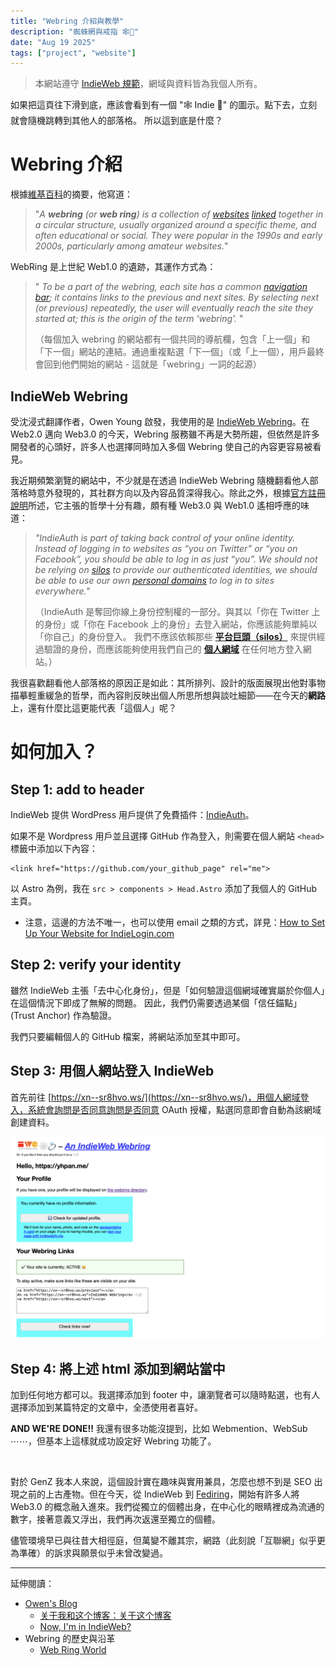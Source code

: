 ```yaml
---
title: "Webring 介紹與教學"
description: "蜘蛛網與戒指 🕸️💍"
date: "Aug 19 2025"
tags: ["project", "website"]
---
```


> 本網站遵守 [IndieWeb 規範](https://indieweb.org/principles)，網域與資料皆為我個人所有。

如果把這頁往下滑到底，應該會看到有一個 "🕸️ Indie 💍" 的圖示。點下去，立刻就會隨機跳轉到其他人的部落格。
所以這到底是什麼？

# Webring 介紹

根據[維基百科](https://en.wikipedia.org/wiki/Webring)的摘要，他寫道：

>"*A **webring** (or **web ring**) is a collection of [websites](https://en.wikipedia.org/wiki/Website "Website") [linked](https://en.wikipedia.org/wiki/Hyperlink "Hyperlink") together in a circular structure, usually organized around a specific theme, and often educational or social. They were popular in the 1990s and early 2000s, particularly among amateur websites.*"

WebRing 是上世紀 Web1.0 的遺跡，其運作方式為：

>" *To be a part of the webring, each site has a common [navigation bar](https://en.wikipedia.org/wiki/Navigation_bar "Navigation bar"); it contains links to the previous and next sites. By selecting next (or previous) repeatedly, the user will eventually reach the site they started at; this is the origin of the term 'webring'.* "
>
>（每個加入 webring 的網站都有一個共同的導航欄，包含「上一個」和「下一個」網站的連結。通過重複點選「下一個」（或「上一個），用戶最終會回到他們開始的網站 - 這就是「webring」一詞的起源）


## IndieWeb Webring

受沈浸式翻譯作者，Owen Young 啟發，我使用的是 [IndieWeb Webring](https://indieweb.org/IndieWeb_Webring)。在 Web2.0 邁向 Web3.0 的今天，Webring 服務雖不再是大勢所趨，但依然是許多開發者的心頭好，許多人也選擇同時加入多個 Webring 使自己的內容更容易被看見。

我近期頻繁瀏覽的網站中，不少就是在透過 IndieWeb Webring 隨機翻看他人部落格時意外發現的，其社群方向以及內容品質深得我心。除此之外，根據[官方註冊說明](https://indieweb.org/IndieAuth)所述，它主張的哲學十分有趣，頗有種 Web3.0 與 Web1.0 遙相呼應的味道：

>*"IndieAuth is part of taking back control of your online identity. Instead of logging in to websites as “you on Twitter” or “you on Facebook”, you should be able to log in as just “you”. We should not be relying on [silos](https://indieweb.org/silos "silos") to provide our authenticated identities, we should be able to use our own [personal domains](https://indieweb.org/personal_domain "personal domain") to log in to sites everywhere."*
>
>（IndieAuth 是奪回你線上身份控制權的一部分。與其以「你在 Twitter 上的身份」或「你在 Facebook 上的身份」去登入網站，你應該能夠單純以「你自己」的身份登入。 我們不應該依賴那些 **[平台巨頭（silos）](https://indieweb.org/silos "silos")** 來提供經過驗證的身份，而應該能夠使用我們自己的 **[個人網域](https://indieweb.org/personal_domain "personal domain")** 在任何地方登入網站。）


我很喜歡翻看他人部落格的原因正是如此：其所排列、設計的版面展現出他對事物描摹輕重緩急的哲學，而內容則反映出個人所思所想與談吐細節——在今天的**網路**上，還有什麼比這更能代表「這個人」呢？

# 如何加入？

## Step 1: add to header

IndieWeb 提供 WordPress 用戶提供了免費插件：[IndieAuth](https://wordpress.org/plugins/indieauth/)。

如果不是 Wordpress 用戶並且選擇 GitHub 作為登入，則需要在個人網站 `<head>` 標籤中添加以下內容：
```
<link href="https://github.com/your_github_page" rel="me">
```

以 Astro 為例，我在 `src > components > Head.Astro` 添加了我個人的 GitHub 主頁。

- 注意，這邊的方法不唯一，也可以使用 email 之類的方式，詳見：[How to Set Up Your Website for IndieLogin.com](https://indielogin.com/setup)

## Step 2: verify your identity

雖然 IndieWeb 主張「去中心化身份」，但是「如何驗證這個網域確實屬於你個人」在這個情況下即成了無解的問題。
因此，我們仍需要透過某個「信任錨點」(Trust Anchor) 作為驗證。

我們只要編輯個人的 GitHub 檔案，將網站添加至其中即可。


## Step 3: 用個人網站登入 IndieWeb

首先前往 [https://xn--sr8hvo.ws/](https://xn--sr8hvo.ws/)，用個人網域登入，系統會詢問是否同意詢問是否同意 OAuth 授權，點選同意即會自動為該網域創建資料。

![example pic](./Pasted%20image%2020250819234112.png)

## Step 4: 將上述 html 添加到網站當中

加到任何地方都可以。我選擇添加到 footer 中，讓瀏覽者可以隨時點選，也有人選擇添加到某篇特定的文章中，全憑使用者喜好。

**AND WE'RE DONE!!** 我還有很多功能沒提到，比如 Webmention、WebSub ⋯⋯，但基本上這樣就成功設定好 Webring 功能了。

$\;$

對於 GenZ 我本人來說，這個設計實在趣味與實用兼具，怎麼也想不到是 SEO 出現之前的上古產物。但在今天，從 IndieWeb 到 [Fediring](https://fediring.net/)，開始有許多人將 Web3.0 的概念融入進來。我們從獨立的個體出身，在中心化的眼睛裡成為流通的數字，接著意義又浮出，我們再次返還至獨立的個體。

儘管環境早已與往昔大相徑庭，但萬變不離其宗，網路（此刻說「互聯網」似乎更為準確）的訴求與願景似乎未曾改變過。


---
延伸閱讀：
- [Owen's Blog](https://www.owenyoung.com/)
	- [关于我和这个博客：关于这个博客](https://www.owenyoung.com/about/#guan-yu-zhe-ge-bo-ke)
	- [Now, I'm in IndieWeb?](https://www.owenyoung.com/en/blog/indieweb/)
- Webring 的歷史與沿革
	- [Web Ring World](https://www.webringworld.org/)

